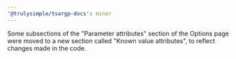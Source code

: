 ```yaml
---
'@trulysimple/tsargp-docs': minor
---
```


Some subsections of the "Parameter attributes" section of the Options page were moved to a new section called "Known value attributes", to reflect changes made in the code.
